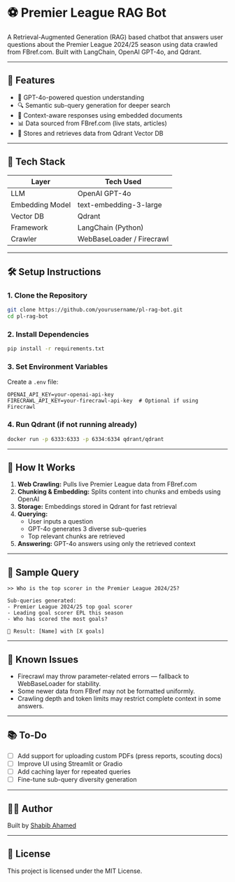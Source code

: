# ⚽️ Premier League RAG Bot

A Retrieval-Augmented Generation (RAG) based chatbot that answers user questions about the Premier League 2024/25 season using data crawled from FBref.com. Built with LangChain, OpenAI GPT-4o, and Qdrant.

---

## 📌 Features

- 🧠 GPT-4o-powered question understanding  
- 🔍 Semantic sub-query generation for deeper search  
- 📄 Context-aware responses using embedded documents  
- 📊 Data sourced from FBref.com (live stats, articles)  
- 💾 Stores and retrieves data from Qdrant Vector DB  

---

## 🚀 Tech Stack

| Layer              | Tech Used                  |
|-------------------|----------------------------|
| LLM               | OpenAI GPT-4o              |
| Embedding Model   | text-embedding-3-large     |
| Vector DB         | Qdrant                     |
| Framework         | LangChain (Python)         |
| Crawler           | WebBaseLoader / Firecrawl  |

---

## 🛠️ Setup Instructions

### 1. Clone the Repository

```bash
git clone https://github.com/yourusername/pl-rag-bot.git
cd pl-rag-bot
```

### 2. Install Dependencies

```bash
pip install -r requirements.txt
```

### 3. Set Environment Variables

Create a `.env` file:

```
OPENAI_API_KEY=your-openai-api-key
FIRECRAWL_API_KEY=your-firecrawl-api-key  # Optional if using Firecrawl
```

### 4. Run Qdrant (if not running already)

```bash
docker run -p 6333:6333 -p 6334:6334 qdrant/qdrant
```

---

## 🔁 How It Works

1. **Web Crawling:** Pulls live Premier League data from FBref.com  
2. **Chunking & Embedding:** Splits content into chunks and embeds using OpenAI  
3. **Storage:** Embeddings stored in Qdrant for fast retrieval  
4. **Querying:**
   - User inputs a question
   - GPT-4o generates 3 diverse sub-queries
   - Top relevant chunks are retrieved  
5. **Answering:** GPT-4o answers using only the retrieved context  

---

## 💬 Sample Query

```
>> Who is the top scorer in the Premier League 2024/25?

Sub-queries generated:
- Premier League 2024/25 top goal scorer
- Leading goal scorer EPL this season
- Who has scored the most goals?

🔎 Result: [Name] with [X goals]
```

---

## 🧪 Known Issues

- Firecrawl may throw parameter-related errors — fallback to WebBaseLoader for stability.  
- Some newer data from FBref may not be formatted uniformly.  
- Crawling depth and token limits may restrict complete context in some answers.  

---

## 📚 To-Do

- [ ] Add support for uploading custom PDFs (press reports, scouting docs)  
- [ ] Improve UI using Streamlit or Gradio  
- [ ] Add caching layer for repeated queries  
- [ ] Fine-tune sub-query diversity generation  

---

## 👨‍💻 Author

Built by [Shabib Ahamed](https://github.com/Shabib6)

---

## 📄 License

This project is licensed under the MIT License.
